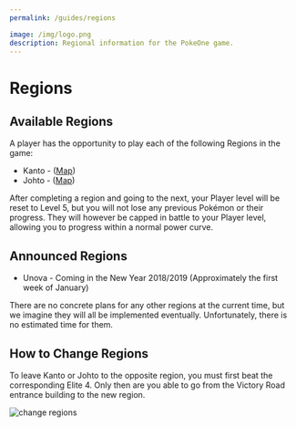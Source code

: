 ```yaml
---
permalink: /guides/regions

image: /img/logo.png
description: Regional information for the PokeOne game.
---
```


# Regions

## Available Regions

A player has the opportunity to play each of the following Regions in the game:

* Kanto - ([Map](http://bit.ly/p1kanto))
* Johto - ([Map](http://bit.ly/p1johto))

After completing a region and going to the next, your Player level will be
reset to Level 5, but you will not lose any previous Pokémon or their progress.
They will however be capped in battle to your Player level, allowing you to
progress within a normal power curve.

## Announced Regions

* Unova - Coming in the New Year 2018/2019 (Approximately the first week of January)

There are no concrete plans for any other regions at the current time, but we
imagine they will all be implemented eventually. Unfortunately, there is no
estimated time for them.

## How to Change Regions

To leave Kanto or Johto to the opposite region, you must first beat the
corresponding Elite 4. Only then are you able to go from the Victory Road
entrance building to the new region.

![change regions](https://i.imgur.com/cGCZiy0.png)
